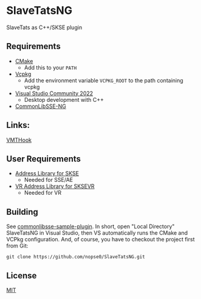 # SlaveTatsNG

SlaveTats as C++/SKSE plugin  

## Requirements
* [CMake](https://cmake.org/)
	* Add this to your `PATH`
* [Vcpkg](https://github.com/microsoft/vcpkg)
	* Add the environment variable `VCPKG_ROOT` to the path containing vcpkg
* [Visual Studio Community 2022](https://visualstudio.microsoft.com/)
	* Desktop development with C++
* [CommonLibSSE-NG](https://github.com/CharmedBaryon/CommonLibSSE-NG)

## Links:
[VMTHook](https://github.com/gfreivasc/VMTHook)


## User Requirements
* [Address Library for SKSE](https://www.nexusmods.com/skyrimspecialedition/mods/32444)
	* Needed for SSE/AE
* [VR Address Library for SKSEVR](https://www.nexusmods.com/skyrimspecialedition/mods/58101)
	* Needed for VR


## Building
See [commonlibsse-sample-plugin](https://gitlab.com/colorglass/commonlibsse-sample-plugin).
In short, open "Local Directory" SlaveTatsNG in Visual Studio, then VS automatically runs the CMake and VCPkg configuration. 
And, of course, you have to checkout the project first from Git:
```
git clone https://github.com/nopse0/SlaveTatsNG.git
```

## License
[MIT](LICENSE)
